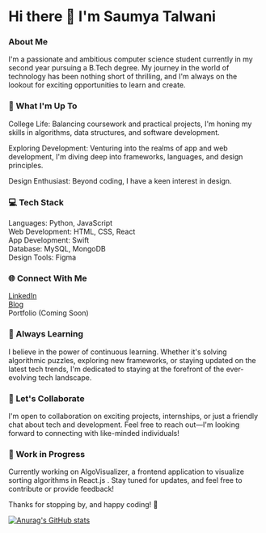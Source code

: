# Hi there 👋 I'm Saumya Talwani

### About Me
I'm a passionate and ambitious computer science student currently in my second year pursuing a B.Tech degree. My journey in the world of technology has been nothing short of thrilling, and I'm always on the lookout for exciting opportunities to learn and create.

### 🚀 What I'm Up To
College Life: Balancing coursework and practical projects, I'm honing my skills in algorithms, data structures, and software development.

Exploring Development: Venturing into the realms of app and web development, I'm diving deep into frameworks, languages, and design principles.

Design Enthusiast: Beyond coding, I have a keen interest in design.

### 💻 Tech Stack
Languages: Python, JavaScript  
Web Development: HTML, CSS, React  
App Development: Swift  
Database: MySQL, MongoDB  
Design Tools: Figma  

### 🌐 Connect With Me
[LinkedIn](www.linkedin.com/in/saumyatalwani/)  
[Blog](www.techsaumya.in)  
Portfolio (Coming Soon)  

### 🌱 Always Learning
I believe in the power of continuous learning. Whether it's solving algorithmic puzzles, exploring new frameworks, or staying updated on the latest tech trends, I'm dedicated to staying at the forefront of the ever-evolving tech landscape.

### 🤝 Let's Collaborate
I'm open to collaboration on exciting projects, internships, or just a friendly chat about tech and development. Feel free to reach out—I'm looking forward to connecting with like-minded individuals!

### 🚧 Work in Progress
Currently working on AlgoVisualizer, a frontend application to visualize sorting algorithms in React.js . Stay tuned for updates, and feel free to contribute or provide feedback!

Thanks for stopping by, and happy coding! 🚀

[![Anurag's GitHub stats](https://github-readme-stats.vercel.app/api?username=saumyatalwani)](https://github.com/anuraghazra/github-readme-stats)
